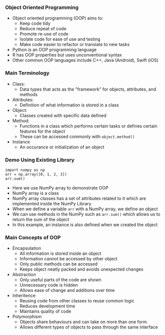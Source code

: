 ### Object Oriented Programming
- Object oriented programming (OOP) aims to:
  - Keep code tidy
  - Reduce repeat of code
  - Promote re-use of code
  - Isolate code for ease of use and testing
  - Make code easier to refactor or translate to new tasks
- Python is an OOP programming language
- R has OOP properties but uses unconventional syntax
- Other common OOP languages include C++, Java (Android), Swift (iOS)

### Main Terminology
- Class:
  - Data types that acts as the "framework" for objects, attributes, and methods
- Attributes:
  - Definition of what information is stored in a class
- Object:
  - Classes created with specific data defined
- Method:
  - Functions in a class which performs certain tasks or defines certain features for the object
  - These can be accessed commonly with ```object.method()```
- Instance
  - An occurance or initialization of an object

### Demo Using Existing Library

```
import numpy as np
arr = np.array([0, 1, 2, 3])
arr.sum()
```
- Here we use NumPy array to demonstrate OOP
- NumPy array is a class
- NumPy array classes has a set of attributes related to it which are implemented inside the NumPy Library
- When we define a variable ```arr``` with a NumPy array, we define an object
- We can use methods in the NumPy such as ```arr.sum()``` which allows us to return the sum of the object
- In this example, an instance is also defined when we created the object

### Main Concepts of OOP
- Encapsulation
  - All information is stored inside an object
  - Information cannot be accessed by other object
  - Only public methods can be accessed
  - Keeps object neatly packed and avoids unexpected changes
- Abstraction
  - Only useful parts of the code are shown
  - Unnecessary code is hidden
  - Allows ease of change and additions over time
- Inheritence
  - Reusing code from other classes to reuse common logic
  - Reduces development time
  - Maintains quality of code
- Polymorphism
  - Objects share behaviours and can take on more than one form
  - Allows different types of objects to pass through the same interface


